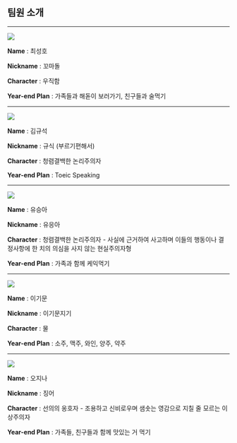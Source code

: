 ## 팀원 소개

---

<img src="https://github.com/SeungahYoo/SSAFY_seoul_5_SIMON/blob/master/sungho.jpg?raw=true">

**Name** : 최성호

**Nickname** : 꼬마돌

**Character** : 우직함

**Year-end Plan** : 가족들과 해돋이 보러가기, 친구들과 술먹기

---

<img src="https://github.com/SeungahYoo/SSAFY_seoul_5_SIMON/blob/master/gyuseok.PNG?raw=true">

**Name** : 김규석

**Nickname** : 규식 (부르기편해서)

**Character** : 청렴결백한 논리주의자

**Year-end Plan** : Toeic Speaking



---

<img src="https://github.com/SeungahYoo/SSAFY_seoul_5_SIMON/blob/master/seunga.JPG?raw=true">

**Name** : 유승아

**Nickname** : 유응아

**Character** : 청렴결백한 논리주의자 - 사실에 근거하여 사고하며 이들의 행동이나 결정사항에 한 치의 의심을 사지 않는 현실주의자형

**Year-end Plan** : 가족과 함께 케익먹기

---

<img src="https://github.com/SeungahYoo/SSAFY_seoul_5_SIMON/blob/master/gimun.png?raw=true">

**Name** : 이기문

**Nickname** : 이기문지기

**Character** : 물

**Year-end Plan** : 소주, 맥주, 와인, 양주, 약주

---

<img src="https://github.com/SeungahYoo/SSAFY_seoul_5_SIMON/blob/master/jeena.png?raw=true">

**Name** : 오지나

**Nickname** : 징어

**Character** : 선의의 옹호자 - 조용하고 신비로우며 샘솟는 영감으로 지칠 줄 모르는 이상주의자

**Year-end Plan** : 가족들, 친구들과 함께 맛있는 거 먹기